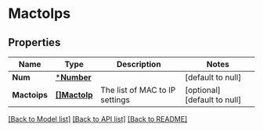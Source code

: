 # MactoIps

## Properties
Name | Type | Description | Notes
------------ | ------------- | ------------- | -------------
**Num** | [***Number**](Number.md) |  | [default to null]
**Mactoips** | [**[]MactoIp**](MACToIP.md) | The list of MAC to IP settings | [optional] [default to null]

[[Back to Model list]](../README.md#documentation-for-models) [[Back to API list]](../README.md#documentation-for-api-endpoints) [[Back to README]](../README.md)


